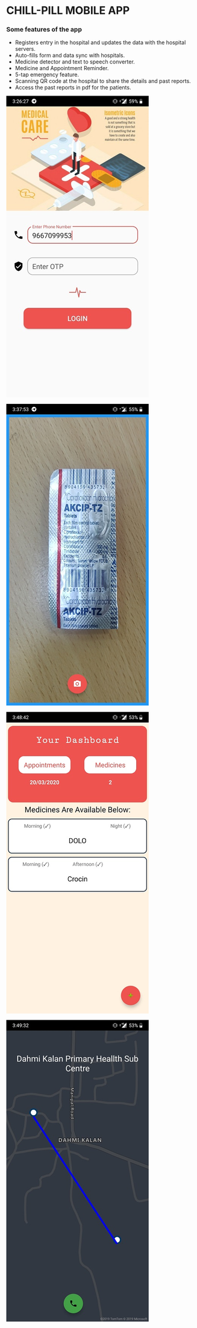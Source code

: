# CHILL-PILL MOBILE APP

### Some features of the app
- Registers entry in the hospital and updates the data with the hospital servers.
- Auto-fills form and data sync with hospitals.
- Medicine detector and text to speech converter.
- Medicine and Appointment Reminder.
- 5-tap emergency feature.
- Scanning QR code at the hospital to share the details and past reports.
- Access the past reports in pdf for the patients.

![Login Page](https://github.com/anubhav11march/anubhav11march.github.io/blob/master/Screenshot_20200202-152628.jpg)

![Image Capturing](https://github.com/anubhav11march/anubhav11march.github.io/blob/master/Screenshot_20200202-153753.jpg)

![Dashboard](https://github.com/anubhav11march/anubhav11march.github.io/blob/master/Screenshot_20200202-154843.jpg)

![Emergency Button](https://github.com/anubhav11march/anubhav11march.github.io/blob/master/Screenshot_20200202-154933.jpg)



